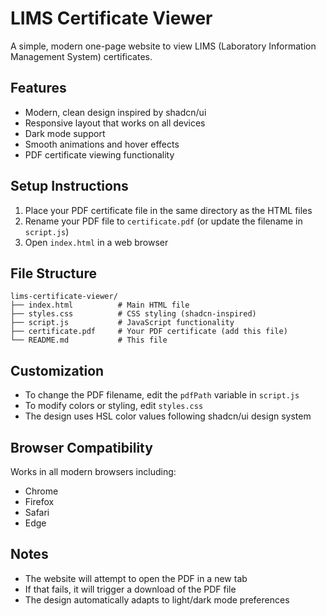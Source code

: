 # LIMS Certificate Viewer

A simple, modern one-page website to view LIMS (Laboratory Information Management System) certificates.

## Features

- Modern, clean design inspired by shadcn/ui
- Responsive layout that works on all devices
- Dark mode support
- Smooth animations and hover effects
- PDF certificate viewing functionality

## Setup Instructions

1. Place your PDF certificate file in the same directory as the HTML files
2. Rename your PDF file to `certificate.pdf` (or update the filename in `script.js`)
3. Open `index.html` in a web browser

## File Structure

```
lims-certificate-viewer/
├── index.html          # Main HTML file
├── styles.css          # CSS styling (shadcn-inspired)
├── script.js           # JavaScript functionality
├── certificate.pdf     # Your PDF certificate (add this file)
└── README.md           # This file
```

## Customization

- To change the PDF filename, edit the `pdfPath` variable in `script.js`
- To modify colors or styling, edit `styles.css`
- The design uses HSL color values following shadcn/ui design system

## Browser Compatibility

Works in all modern browsers including:
- Chrome
- Firefox
- Safari
- Edge

## Notes

- The website will attempt to open the PDF in a new tab
- If that fails, it will trigger a download of the PDF file
- The design automatically adapts to light/dark mode preferences
